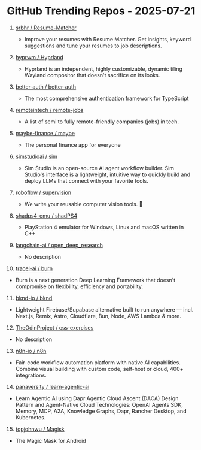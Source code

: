 # GitHub Trending Repos - 2025-07-21

1. [srbhr /    Resume-Matcher](https://github.com/srbhr/Resume-Matcher)
   - Improve your resumes with Resume Matcher. Get insights, keyword suggestions and tune your resumes to job descriptions.

2. [hyprwm /    Hyprland](https://github.com/hyprwm/Hyprland)
   - Hyprland is an independent, highly customizable, dynamic tiling Wayland compositor that doesn't sacrifice on its looks.

3. [better-auth /    better-auth](https://github.com/better-auth/better-auth)
   - The most comprehensive authentication framework for TypeScript

4. [remoteintech /    remote-jobs](https://github.com/remoteintech/remote-jobs)
   - A list of semi to fully remote-friendly companies (jobs) in tech.

5. [maybe-finance /    maybe](https://github.com/maybe-finance/maybe)
   - The personal finance app for everyone

6. [simstudioai /    sim](https://github.com/simstudioai/sim)
   - Sim Studio is an open-source AI agent workflow builder. Sim Studio's interface is a lightweight, intuitive way to quickly build and deploy LLMs that connect with your favorite tools.

7. [roboflow /    supervision](https://github.com/roboflow/supervision)
   - We write your reusable computer vision tools. 💜

8. [shadps4-emu /    shadPS4](https://github.com/shadps4-emu/shadPS4)
   - PlayStation 4 emulator for Windows, Linux and macOS written in C++

9. [langchain-ai /    open_deep_research](https://github.com/langchain-ai/open_deep_research)
   - No description

10. [tracel-ai /    burn](https://github.com/tracel-ai/burn)
   - Burn is a next generation Deep Learning Framework that doesn't compromise on flexibility, efficiency and portability.

11. [bknd-io /    bknd](https://github.com/bknd-io/bknd)
   - Lightweight Firebase/Supabase alternative built to run anywhere — incl. Next.js, Remix, Astro, Cloudflare, Bun, Node, AWS Lambda & more.

12. [TheOdinProject /    css-exercises](https://github.com/TheOdinProject/css-exercises)
   - No description

13. [n8n-io /    n8n](https://github.com/n8n-io/n8n)
   - Fair-code workflow automation platform with native AI capabilities. Combine visual building with custom code, self-host or cloud, 400+ integrations.

14. [panaversity /    learn-agentic-ai](https://github.com/panaversity/learn-agentic-ai)
   - Learn Agentic AI using Dapr Agentic Cloud Ascent (DACA) Design Pattern and Agent-Native Cloud Technologies: OpenAI Agents SDK, Memory, MCP, A2A, Knowledge Graphs, Dapr, Rancher Desktop, and Kubernetes.

15. [topjohnwu /    Magisk](https://github.com/topjohnwu/Magisk)
   - The Magic Mask for Android

